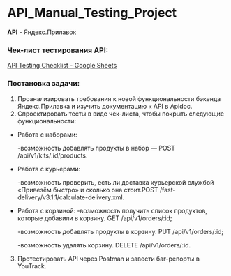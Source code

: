 # API_Manual_Testing_Project

**API** - Яндекс.Прилавок

### Чек-лист тестирования API:

[API Testing Checklist - Google Sheets](https://docs.google.com/spreadsheets/d/1p0yYjdk12BrvwguB1IXjkT76EPcaQK8QZqVwUTc5-W4/edit?usp=sharing "API Testing Checklist")

### Постановка задачи:
1. Проанализировать требования к новой функциональности бэкенда Яндекс.Прилавка и изучить документацию к API в Apidoc.
2. Спроектировать тесты в виде чек-листа, чтобы покрыть следующие функциональности:
- Работа с наборами: 

  -возможность добавлять продукты в набор — POST /api/v1/kits/:id/products.
  
- Работа с курьерами:

  -возможность проверить, есть ли доставка курьерской службой «Привезём быстро» и сколько она стоит.POST /fast-delivery/v3.1.1/calculate-delivery.xml. 
 
- Работа с корзиной:
  -возможность получить список продуктов, которые добавили в корзину. GET /api/v1/orders/:id;
  
  -возможность добавлять продукты в корзину. PUT /api/v1/orders/:id;
  
  -возможность удалять корзину. DELETE /api/v1/orders/:id.
  
3. Протестировать API через Postman и завести баг-репорты в YouTrack.
